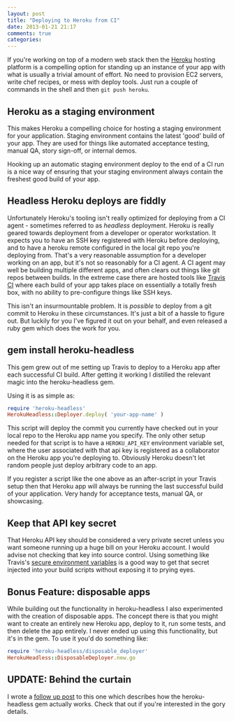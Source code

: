 ```yaml
---
layout: post
title: "Deploying to Heroku from CI"
date: 2013-01-21 21:17
comments: true
categories: 
---
```


If you're working on top of a modern web stack then the [Heroku](http://www.heroku.com/) hosting platform is a compelling option for standing up an instance of your app with what is usually a trivial amount of effort. No need to provision EC2 servers, write chef recipes, or mess with deploy tools. Just run a couple of commands in the shell and then `git push heroku`. 

## Heroku as a staging environment
This makes Heroku a compelling choice for hosting a staging environment for your application. Staging environment contains the latest 'good' build of your app. They are used for things like automated acceptance testing, manual QA, story sign-off, or internal demos.  

Hooking up an automatic staging environment deploy to the end of a CI run is a nice way of ensuring that your staging environment always contain the freshest good build of your app.

## Headless Heroku deploys are fiddly
Unfortunately Heroku's tooling isn't really optimized for deploying from a CI agent - sometimes referred to as *headless* deployment. Heroku is really geared towards deployment from a developer or operator workstation. It expects you to have an SSH key registered with Heroku before deploying, and to have a heroku remote configured in the local git repo you're deploying from. That's a very reasonable assumption for a developer working on an app, but it's not so reasonably for a CI agent. A CI agent may well be building multiple different apps, and often clears out things like git repos between builds. In the extreme case there are hosted tools like [Travis CI](https://travis-ci.org/) where each build of your app takes place on essentially a totally fresh box, with no ability to pre-configure things like SSH keys.

This isn't an insurmountable problem. It is *possible* to deploy from a git commit to Heroku in these circumstances. It's just a bit of a hassle to figure out. But luckily for you I've figured it out on your behalf, and even released a ruby gem which does the work for you.

## gem install heroku-headless

This gem grew out of me setting up Travis to deploy to a Heroku app after each successful CI build. After getting it working I distilled the relevant magic into the heroku-headless gem.

Using it is as simple as:

``` ruby travis-after-script
require 'heroku-headless'
HerokuHeadless::Deployer.deploy( 'your-app-name' )
```

This script will deploy the commit you currently have checked out in your local repo to the Heroku app name you specify. The only other setup needed for that script is to have a `HEROKU_API_KEY` environment variable set, where the user associated with that api key is registered as a collaborator on the Heroku app you're deploying to. Obviously Heroku doesn't let random people just deploy arbitrary code to an app.

If you register a script like the one above as an after-script in your Travis setup then that Heroku app will always be running the last successful build of your application. Very handy for acceptance tests, manual QA, or showcasing.

## Keep that API key secret
That Heroku API key should be considered a very private secret unless you want someone running up a huge bill on your Heroku account. I would advise not checking that key into source control. Using something like Travis's [secure environment variables](http://about.travis-ci.org/docs/user/build-configuration/#Secure-environment-variables) is a good way to get that secret injected into your build scripts without exposing it to prying eyes.

## Bonus Feature: disposable apps

While building out the functionality in heroku-headless I also experimented with the creation of disposable apps. The concept there is that you might want to create an entirely new Heroku app, deploy to it, run some tests, and then delete the app entirely. I never ended up using this functionality, but it's in the gem. To use it you'd do something like:

``` ruby deploy-to-disposable-app
require 'heroku-headless/disposable_deployer'
HerokuHeadless::DisposableDeployer.new.go
```

## UPDATE: Behind the curtain
I wrote a [follow up post](/blog/2013/01/22/deploying-to-heroku-from-ci-the-gory-details/) to this one which describes how the heroku-headless gem actually works. Check that out if you're interested in the gory details.
